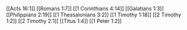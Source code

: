 [[Acts 16:1]]
[[Romans 1:7]]
[[1 Corinthians 4:14]]
[[Galatians 1:3]]
[[Philippians 2:19]]
[[1 Thessalonians 3:2]]
[[1 Timothy 1:18]]
[[2 Timothy 1:2]]
[[2 Timothy 2:1]]
[[Titus 1:4]]
[[1 Peter 1:2]]
